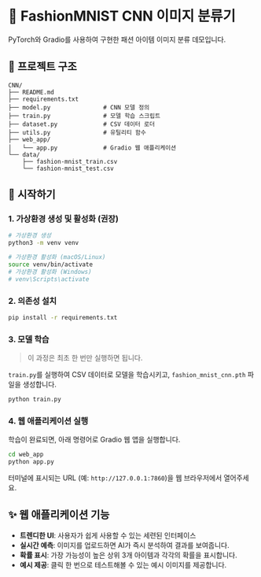 # 🧥 FashionMNIST CNN 이미지 분류기

PyTorch와 Gradio를 사용하여 구현한 패션 아이템 이미지 분류 데모입니다.

## 📁 프로젝트 구조

```
CNN/
├── README.md
├── requirements.txt
├── model.py               # CNN 모델 정의
├── train.py               # 모델 학습 스크립트
├── dataset.py             # CSV 데이터 로더
├── utils.py               # 유틸리티 함수
├── web_app/
│   └── app.py             # Gradio 웹 애플리케이션
└── data/
    ├── fashion-mnist_train.csv
    └── fashion-mnist_test.csv
```

## 🚀 시작하기

### 1. 가상환경 생성 및 활성화 (권장)

```bash
# 가상환경 생성
python3 -m venv venv

# 가상환경 활성화 (macOS/Linux)
source venv/bin/activate
# 가상환경 활성화 (Windows)
# venv\Scripts\activate
```

### 2. 의존성 설치

```bash
pip install -r requirements.txt
```

### 3. 모델 학습

> 이 과정은 최초 한 번만 실행하면 됩니다.

`train.py`를 실행하여 CSV 데이터로 모델을 학습시키고, `fashion_mnist_cnn.pth` 파일을 생성합니다.

```bash
python train.py
```

### 4. 웹 애플리케이션 실행

학습이 완료되면, 아래 명령어로 Gradio 웹 앱을 실행합니다.

```bash
cd web_app
python app.py
```

터미널에 표시되는 URL (예: `http://127.0.0.1:7860`)을 웹 브라우저에서 열어주세요.

## ✨ 웹 애플리케이션 기능

- **트렌디한 UI**: 사용자가 쉽게 사용할 수 있는 세련된 인터페이스
- **실시간 예측**: 이미지를 업로드하면 AI가 즉시 분석하여 결과를 보여줍니다.
- **확률 표시**: 가장 가능성이 높은 상위 3개 아이템과 각각의 확률을 표시합니다.
- **예시 제공**: 클릭 한 번으로 테스트해볼 수 있는 예시 이미지를 제공합니다. 